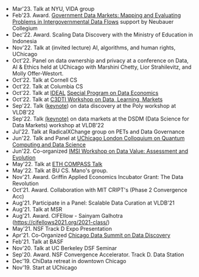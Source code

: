 - Mar'23. Talk at NYU, VIDA group
- Feb'23. Award. [Government Data Markets: Mapping and Evaluating Problems in Intergovernmental Data Flows]( https://neubauercollegium.uchicago.edu/news/neubauer-collegium-announces-new-research-projects-for-2023-24) support by Neubauer Collegium
- Dec'22. Award. Scaling Data Discovery with the Ministry of Education in Indonesia
- Nov'22. Talk at (invited lecture) AI, algorithms, and human rights, UChicago
- Oct'22. Panel on data ownership and privacy at a conference on Data, AI & Ethics held at UChicago with Marshini Chetty, Lior Strahilevitz, and Molly Offer-Westort.
- Oct'22. Talk at Cornell CS
- Oct'22. Talk at Columbia CS
- Oct'22. Talk at [IDEAL](https://www.ideal-institute.org) [Special Program on Data Economics](https://www.mccormick.northwestern.edu/computer-science/news-events/news/articles/2022/ideal-presents-a-special-program-on-data-economics.html)
- Oct'22. Talk at [C3DTI Workshop on Data, Learning, Markets](https://c3dti.ai/workshops/data-learning-markets/)
- Sep'22. Talk ([keynote](https://sites.google.com/view/poly22)) on data discovery at the Poly workshop at VLDB'22
- Sep'22. Talk [(keynote)](https://sites.google.com/view/dsdm2022/home#h.d7hboejqgk14) on data markets at the DSDM (Data Science for Data Markets) workshop at VLDB'22
- Jul'22. Talk at RadicalXChange group on PETs and Data Governance
- Jun'22. Talk and Panel at [UChicago London Colloquium on Quantum Computing and Data Science](https://ds.uchicago.edu/news/uchicago-london-colloquium-features-data-science-quantum-research/)
- Jun'22. Co-organized [IMSI Workshop on Data Value: Assessment and Evolution](https://www.imsi.institute/activities/data-value-assessment-and-evolution/)
- May'22. Talk at [ETH COMPASS Talk](https://systems.ethz.ch/research/compass/data-station--delegated--trustworthy--and-auditable-computation-.html)
- May'22. Talk at BU CS. Mano's group.
- Nov'21. Award. Griffin Applied Economics Incubator Grant: The Data Revolution
- Oct'21. Award. Collaboration with MIT CRIPT's (Phase 2 Convergence Acc) 
- Aug'21. Participate in a Panel: Scalable Data Curation at VLDB'21
- Aug'21. Talk at MSR
- Aug'21. Award. CIFEllow - Sainyam Galhotra (https://cifellows2021.org/2021-class/)
- May'21. NSF Track D Expo Presentation
- Apr'21. Co-Organized [Chicago Data Summit on Data Discovery](https://datascience.uchicago.edu/events/chicago-data-discovery-virtual-summit/)
- Feb'21. Talk at BASF
- Nov'20. Talk at UC Berkeley DSF Seminar 
- Sep'20. Award. NSF Convergence Accelerator. Track D. Data Station
- Dec'19. ChiData retreat in downtown Chicago
- Nov'19. Start at UChicago